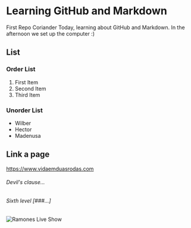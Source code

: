 # Learning GitHub and Markdown
First Repo Coriander
Today, learning about GitHub and Markdown.
In the afternoon we set up the computer :)

## List

### Order List
1. First Item
2. Second Item
3. Third Item 

### Unorder List
- Wilber
- Hector
- Madenusa

## Link a page
https://www.vidaemduasrodas.com 




###### Devil's clause...
###### Sixth level [###...]

##
![Ramones Live Show](https://i.guim.co.uk/img/media/fb772f74f0c57674798a626af08160d618d38a07/0_44_1407_844/master/1407.jpg?width=620&dpr=2&s=none)
